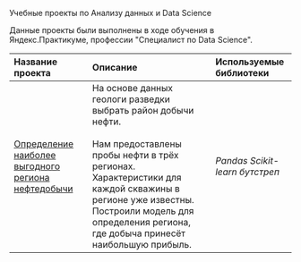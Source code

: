 Учебные проекты по Анализу данных и Data Science

Данные проекты были выполнены в ходе обучения в Яндекс.Практикуме, профессии "Специалист по Data Science".

| Название проекта | Описание | Используемые библиотеки | 
| :---------------------- | :---------------------- | :---------------------- | 
| [Определение наиболее выгодного региона нефтедобычи](region_oil_production.ipynb) | На основе данных геологи разведки выбрать район добычи нефти. <br><br>Нам предоставлены пробы нефти в трёх регионах. Характеристики для каждой скважины в регионе уже известны. Построили модель для определения региона, где добыча принесёт наибольшую прибыль. | *Pandas Scikit-learn бутстреп* | 

